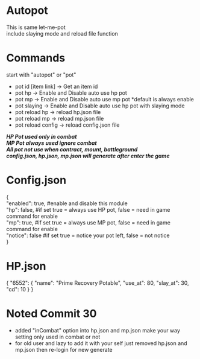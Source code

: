 # Autopot
This is same let-me-pot</br>
include slaying mode and reload file function</br>

# Commands
start with "autopot" or "pot"
- pot id [item link] -> Get an item id
- pot hp -> Enable and Disable auto use hp pot
- pot mp -> Enable and Disable auto use mp pot *default is always enable
- pot slaying -> Enable and Disable auto use hp pot with slaying mode
- pot reload hp -> reload hp.json file
- pot reload mp -> reload mp.json file
- pot reload config -> reload config.json file

***HP Pot used only in combat***</br>
***MP Pot always used ignore combat***</br>
***All pot not use when contract, mount, battleground***</br>
***config.json, hp.json, mp.json will generate after enter the game***</br>

# Config.json
{</br>
    "enabled": true,  #enable and disable this module</br>
    "hp": false,      #if set true = always use HP pot, false = need in game command for enable</br>
    "mp": true,       #if set true = always use MP pot, false = need in game command for enable</br>
    "notice": false   #if set true = notice your pot left, false = not notice</br>
}</br>

# HP.json
{
    "6552": {
        "name": "Prime Recovery Potable",
        "use_at": 80,
        "slay_at": 30,
        "cd": 10
    }
}

# Noted Commit 30
- added "inCombat" option into hp.json and mp.json make your way setting only used in combat or not</br>
- for old user and lazy to add it with your self just removed hp.json and mp.json then re-login for new generate</br>
